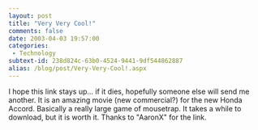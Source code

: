 ```yaml
---
layout: post
title: "Very Very Cool!"
comments: false
date: 2003-04-03 19:57:00
categories:
 - Technology
subtext-id: 238d824c-63b0-4524-9441-9df544862887
alias: /blog/post/Very-Very-Cool!.aspx
---
```



I hope this link stays up... if it dies, hopefully someone else will send me another. It is an amazing movie (new commercial?) for the new Honda Accord. Basically a really large game of mousetrap. It takes a while to download, but it is worth it. Thanks to "AaronX" for the link. 

